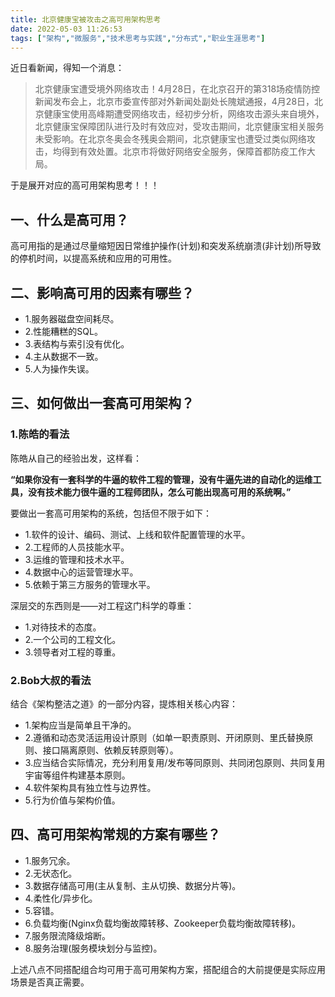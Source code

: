 ```yaml
---
title: 北京健康宝被攻击之高可用架构思考
date: 2022-05-03 11:26:53
tags: ["架构","微服务","技术思考与实践","分布式","职业生涯思考"]
---
```


近日看新闻，得知一个消息：
> 北京健康宝遭受境外网络攻击！4月28日，在北京召开的第318场疫情防控新闻发布会上，北京市委宣传部对外新闻处副处长隗斌通报，4月28日，北京健康宝使用高峰期遭受网络攻击，经初步分析，网络攻击源头来自境外，北京健康宝保障团队进行及时有效应对，受攻击期间，北京健康宝相关服务未受影响。在北京冬奥会冬残奥会期间，北京健康宝也遭受过类似网络攻击，均得到有效处置。北京市将做好网络安全服务，保障首都防疫工作大局。

于是展开对应的高可用架构思考！！！
<!--more-->

## 一、什么是高可用？
高可用指的是通过尽量缩短因日常维护操作(计划)和突发系统崩溃(非计划)所导致的停机时间，以提高系统和应用的可用性。

## 二、影响高可用的因素有哪些？
- 1.服务器磁盘空间耗尽。
- 2.性能糟糕的SQL。
- 3.表结构与索引没有优化。
- 4.主从数据不一致。
- 5.人为操作失误。

## 三、如何做出一套高可用架构？

### 1.陈皓的看法

陈皓从自己的经验出发，这样看：

**“如果你没有一套科学的牛逼的软件工程的管理，没有牛逼先进的自动化的运维工具，没有技术能力很牛逼的工程师团队，怎么可能出现高可用的系统啊。”**

要做出一套高可用架构的系统，包括但不限于如下：

- 1.软件的设计、编码、测试、上线和软件配置管理的水平。
- 2.工程师的人员技能水平。
- 3.运维的管理和技术水平。
- 4.数据中心的运营管理水平。
- 5.依赖于第三方服务的管理水平。

深层交的东西则是——对工程这门科学的尊重：

- 1.对待技术的态度。
- 2.一个公司的工程文化。
- 3.领导者对工程的尊重。


### 2.Bob大叔的看法

结合《架构整洁之道》的一部分内容，提炼相关核心内容：

- 1.架构应当是简单且干净的。
- 2.遵循和动态灵活运用设计原则（如单一职责原则、开闭原则、里氏替换原则、接口隔离原则、依赖反转原则等）。
- 3.应当结合实际情况，充分利用复用/发布等同原则、共同闭包原则、共同复用宇宙等组件构建基本原则。
- 4.软件架构具有独立性与边界性。
- 5.行为价值与架构价值。


## 四、高可用架构常规的方案有哪些？
- 1.服务冗余。
- 2.无状态化。
- 3.数据存储高可用(主从复制、主从切换、数据分片等)。
- 4.柔性化/异步化。
- 5.容错。
- 6.负载均衡(Nginx负载均衡故障转移、Zookeeper负载均衡故障转移)。
- 7.服务限流降级熔断。
- 8.服务治理(服务模块划分与监控)。

上述八点不同搭配组合均可用于高可用架构方案，搭配组合的大前提便是实际应用场景是否真正需要。